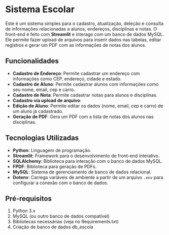 # Sistema Escolar

Este é um sistema simples para o cadastro, atualização, deleção e consulta de informações relacionadas a alunos, endereços, disciplinas e notas. O front-end é feito com **Streamlit** e interage com um banco de dados MySQL. Ele permite fazer upload de arquivos para inserir dados nas tabelas, editar registros e gerar um PDF com as informações de notas dos alunos.

## Funcionalidades

- **Cadastro de Endereço**: Permite cadastrar um endereço com informações como CEP, endereço, cidade e estado.
- **Cadastro de Aluno**: Permite cadastrar alunos com informações como seu nome, email, cep e carro.
- **Cadastro de Nota**: Permite cadastrar notas para alunos e disciplinas.
- **Cadastro via upload de arquivo**:
- **Edição de Aluno**: Permite editar os dados (nome, email, cep e carro) de um aluno já cadastrado.
- **Geração de PDF**: Gera um PDF com a lista de notas dos alunos nas disciplinas.

## Tecnologias Utilizadas

- **Python**: Linguagem de programação.
- **Streamlit**: Framework para o desenvolvimento de front-end interativo.
- **SQLAlchemy**: Biblioteca para interação com o banco de dados MySQL.
- **FPDF**: Biblioteca para geração de PDFs.
- **MySQL**: Sistema de gerenciamento de banco de dados relacional.
- **Dotenv**: Carrega variáveis de ambiente a partir de um arquivo `.env` para configurar a conexão com o banco de dados.

## Pré-requisitos

1. Python 3.x
2. MySQL (ou outro banco de dados compatível)
3. Bibliotecas necessárias (veja no Requirements.txt)
4. Criação de banco de dados db_escola

